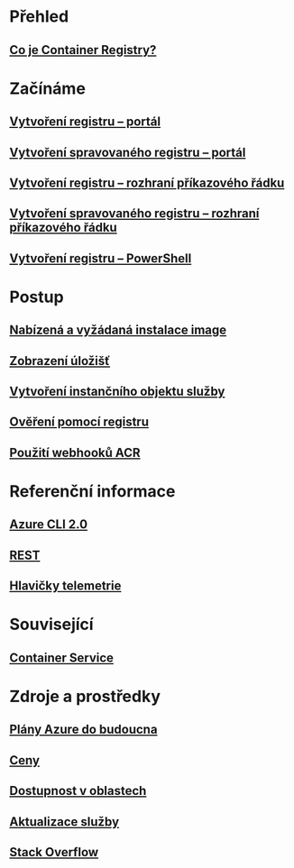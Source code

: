 # Přehled

## [Co je Container Registry?](container-registry-intro.md)

# Začínáme
## [Vytvoření registru – portál](container-registry-get-started-portal.md)
## [Vytvoření spravovaného registru – portál](container-registry-managed-get-started-portal.md)
## [Vytvoření registru – rozhraní příkazového řádku](container-registry-get-started-azure-cli.md)
## [Vytvoření spravovaného registru – rozhraní příkazového řádku](container-registry-managed-get-started-azure-cli.md)
## [Vytvoření registru – PowerShell](container-registry-get-started-powershell.md)

# Postup

## [Nabízená a vyžádaná instalace image](container-registry-get-started-docker-cli.md)
## [Zobrazení úložišť](container-registry-repositories.md)
## [Vytvoření instančního objektu služby](../azure-resource-manager/resource-group-create-service-principal-portal.md?toc=%2fazure%2fcontainer-registry%2ftoc.json)
## [Ověření pomocí registru](container-registry-authentication.md)
## [Použití webhooků ACR](./container-registry-webhook.md)

# Referenční informace

## [Azure CLI 2.0](/cli/azure/acr)
## [REST](/rest/api/containerregistry)
## [Hlavičky telemetrie](container-registry-headers.md)

# Související

## [Container Service](/azure/container-service/)

# Zdroje a prostředky
## [Plány Azure do budoucna](https://azure.microsoft.com/roadmap/?category=containers)
## [Ceny](https://azure.microsoft.com/pricing/details/container-registry/)
## [Dostupnost v oblastech](https://azure.microsoft.com/regions/services/)
## [Aktualizace služby](https://azure.microsoft.com/en-us/updates/?product=container-registry&updatetype=&platform=)
## [Stack Overflow](http://stackoverflow.com/questions/tagged/azure-container-registry)
